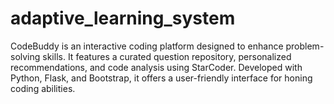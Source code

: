 # adaptive_learning_system
CodeBuddy is an interactive coding platform designed to enhance problem-solving skills. It features a curated question repository, personalized recommendations, and code analysis using StarCoder. Developed with Python, Flask, and Bootstrap, it offers a user-friendly interface for honing coding abilities.

